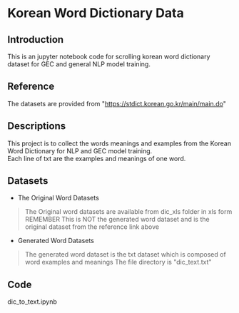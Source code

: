 # Korean Word Dictionary Data
## Introduction
This is an jupyter notebook code for scrolling korean word dictionary dataset for GEC and general NLP model training.<br />

## Reference
The datasets are provided from "https://stdict.korean.go.kr/main/main.do"

## Descriptions
This project is to collect the words meanings and examples from the Korean Word Dictionary for NLP and GEC model training. <br />
Each line of txt are the examples and meanings of one word. <br />

## Datasets

* The Original Word Datasets
> The Original word datasets are available from dic_xls folder in xls form <br />
> REMEMBER This is NOT the generated word dataset and is the original dataset from the reference link above <br />

* Generated Word Datasets
> The generated word dataset is the txt dataset which is composed of word examples and meanings
> The file directory is "dic_text.txt"

## Code
dic_to_text.ipynb 
